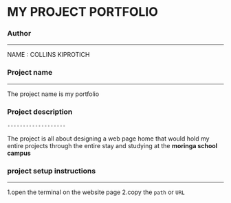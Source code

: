 
# MY PROJECT PORTFOLIO
### Author
----------
NAME : COLLINS KIPROTICH
### Project name
----------------
The project name is my portfolio
### Project description
    -------------------
The project is all about designing a web page home that would hold my entire
projects through the entire stay and studying at the **moringa school campus**
### project setup instructions
------------------------------
1.open the terminal on the website page
2.copy the `path` or `URL`
